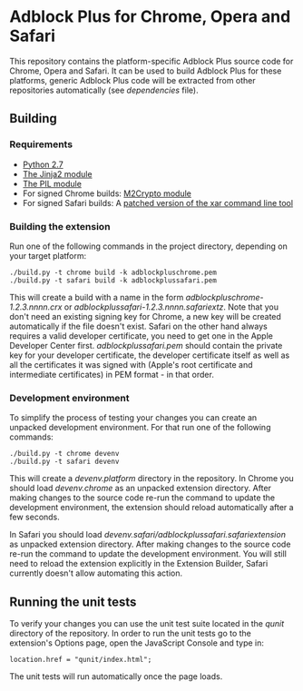 Adblock Plus for Chrome, Opera and Safari
=========================================

This repository contains the platform-specific Adblock Plus source code for
Chrome, Opera and Safari. It can be used to build Adblock Plus for these
platforms, generic Adblock Plus code will be extracted from other repositories
automatically (see _dependencies_ file).

Building
---------

### Requirements

- [Python 2.7](https://www.python.org)
- [The Jinja2 module](http://jinja.pocoo.org/docs)
- [The PIL module](http://www.pythonware.com/products/pil/)
- For signed Chrome builds: [M2Crypto module](https://github.com/martinpaljak/M2Crypto)
- For signed Safari builds: A [patched version of the xar command line tool](https://github.com/mackyle/xar/)

### Building the extension

Run one of the following commands in the project directory, depending on your
target platform:

    ./build.py -t chrome build -k adblockpluschrome.pem
    ./build.py -t safari build -k adblockplussafari.pem

This will create a build with a name in the form
_adblockpluschrome-1.2.3.nnnn.crx_ or _adblockplussafari-1.2.3.nnnn.safariextz_.
Note that you don't need an existing signing key for Chrome, a new key
will be created automatically if the file doesn't exist. Safari on the other
hand always requires a valid developer certificate, you need to get one in the
Apple Developer Center first. _adblockplussafari.pem_ should contain the private
key for your developer certificate, the developer certificate itself as well as
all the certificates it was signed with (Apple's root certificate and
intermediate certificates) in PEM format - in that order.

### Development environment

To simplify the process of testing your changes you can create an unpacked
development environment. For that run one of the following commands:

    ./build.py -t chrome devenv
    ./build.py -t safari devenv

This will create a _devenv.platform_ directory in the repository. In Chrome you
should load _devenv.chrome_ as an unpacked extension directory. After making
changes to the source code re-run the command to update the development
environment, the extension should reload automatically after a few seconds.

In Safari you should load _devenv.safari/adblockplussafari.safariextension_ as
unpacked extension directory. After making changes to the source code re-run the
command to update the development environment. You will still need to reload the
extension explicitly in the Extension Builder, Safari currently doesn't allow
automating this action.

Running the unit tests
----------------------

To verify your changes you can use the unit test suite located in the _qunit_
directory of the repository. In order to run the unit tests go to the
extension's Options page, open the JavaScript Console and type in:

    location.href = "qunit/index.html";

The unit tests will run automatically once the page loads.
